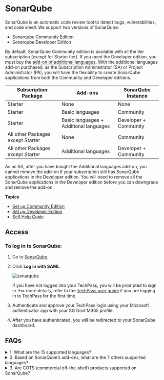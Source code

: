 # SonarQube

SonarQube is an automatic code review tool to detect bugs, vulnerabilities, and code smell. We support two versions of SonarQube:
- Sonarqube Community Edition
- Sonarqube Developer Edition

By default, SonarQube Community edition is available with all the tier subscription (except for Starter tier). If you need the Developer edition, you must buy the [add-on of additional languages](https://www.developer.tech.gov.sg/products/categories/devops/ship-hats/subscription.html). With the additional languages add-on purchased, as the Subscription Administrator (SA) or Project Administrator (PA), you will have the flexibility to create SonarQube applications from both the Community and Developer editions.

|**Subscription Package**|**Add-ons**|**SonarQube Instance**|
|---|---|---|  
|Starter|None|None|
|Starter|Basic languages|Community|
|Starter|Basic languages + Additional languages|Developer + Community|
|All other Packages except Starter|None|Community|
|All other Packages except Starter|Additional languages|Developer + Community|

As an SA, after you have bought the Additional languages add-on, you cannot remove the add-on if your subscription still has SonarQube applications in the Developer edition. You will need to remove all the SonarQube applications in the Developer edition before you can downgrade and remove the add-on. 

**Topics**  

- [Set up Community Edition](sonarqube-set-up-community-edition)
- [Set up Developer Edition](sonarqube-set-up-developer-edition)
- [Self Help Guide](sonarqube-self-help-guide)


## Access
### To log in to SonarQube: 

1. Go to [SonarQube](https://sonar.hats.stack.gov.sg/sonar).
1. Click **Log in with SAML**.

    ![sonarqube](sonarqube-tp.png)

    If you have not logged into your TechPass, you will be prompted to sign in. For more details, refer to the [TechPass user guide](https://docs.developer.tech.gov.sg/docs/techpass-user-guide/#/) if you are logging in to TechPass for the first time.
1. Authenticate and approve your TechPass login using your Microsoft authenticator app with your SG Govt M365 profile. 
1. After you have authenticated, you will be redirected to your SonarQube dashboard.


## FAQs

<details>
  <summary>1. What are the 15 supported languages?</summary><br>

Java, JavaScript, C#, TypeScript, Kotlin, Ruby, Go, Scala, Flex, Python, PHP, HTML, CSS, XML, VB.NET.
Do take note that there is no restriction of lines of code and number of applications.

  </details>

 <details>
  <summary>2. Based on SonarQube’s add-ons, what are the 7 others supported languages?</summary><br>

C, C++, Obj-C, Swift, ABAP, T-SQL, PL/SQL are supported. Public officers can refer to the <a href="https://sgdcs.sgnet.gov.sg/sites/IDA-GoSync/gdspdd-ai/ship/_layouts/15/start.aspx#/SitePages/Pricing.aspx">pricing</a> for the add-ons.

  </details>

 <details>
  <summary>3. Are COTS (commercial off-the-shelf) products supported on SonarQube?</summary><br>

Yes. SonarQube can scan for any customisation that the COTS product supports.
Example: Configuration files in XML or Javascript/ Java or plugins written in Java or Python.
  </details>

